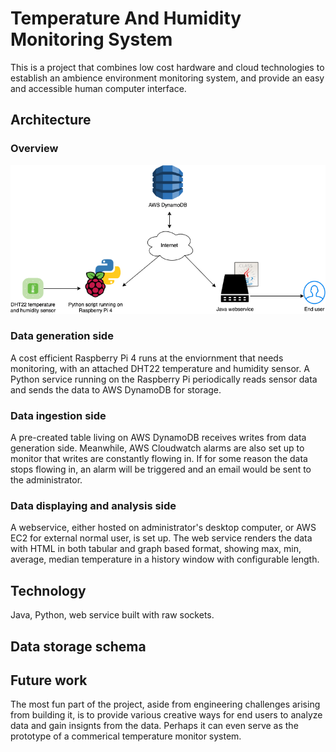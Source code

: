 # Temperature And Humidity Monitoring System
This is a project that combines low cost hardware and cloud technologies to establish an ambience environment monitoring system, and provide an easy and accessible 
human computer interface.

## Architecture

### Overview

![architecture](https://github.com/shuyuan6/TemperatureAndHumidity/blob/master/architecture.png?raw=true)


### Data generation side

A cost efficient Raspberry Pi 4 runs at the enviornment that needs monitoring, with an attached DHT22 temperature and humidity sensor. A Python service running on the Raspberry Pi periodically reads sensor data and sends the data to AWS DynamoDB for storage.

### Data ingestion side

A pre-created table living on AWS DynamoDB receives writes from data generation side. Meanwhile, AWS Cloudwatch alarms are also set up to monitor that writes are constantly flowing in. If for some reason the data stops flowing in, an alarm will be triggered and an email would be sent to the administrator.

### Data displaying and analysis side
A webservice, either hosted on administrator's desktop computer, or AWS EC2 for external normal user, is set up. The web service renders the data with HTML in both tabular and graph based format, showing max, min, average, median temperature in a history window with configurable length.

## Technology
Java, Python, web service built with raw sockets.

## Data storage schema



## Future work
The most fun part of the project, aside from engineering challenges arising from building it, is to provide various creative ways for end users to analyze data and gain insignts from the data. Perhaps it can even serve as the prototype of a commerical temperature monitor system.

